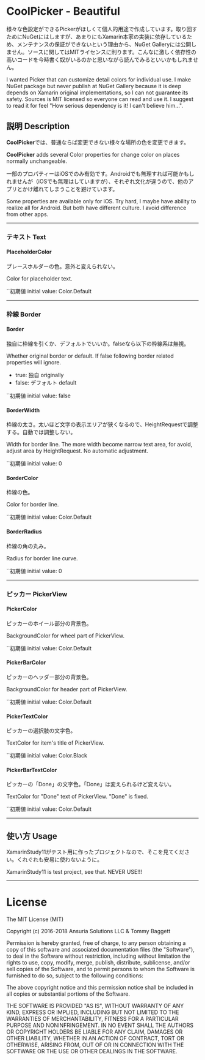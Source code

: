 # CoolPicker - Beautiful

様々な色設定ができるPickerがほしくて個人的用途で作成しています。取り回すためにNuGetにはしますが、あまりにもXamarin本家の実装に依存しているため、メンテナンスの保証ができないという理由から、NuGet Galleryには公開しません。ソースに関してはMITライセンスに則ります。こんなに激しく依存性の高いコードを今時書く奴がいるのかと思いながら読んでみるといいかもしれません。

I wanted Picker that can customize detail colors for individual use. I make NuGet package but never publish at NuGet Gallery because it is deep depends on Xamarin original implementations, so I can not guarantee its safety. Sources is MIT licensed so everyone can read and use it. I suggest to  read it for feel "How serious dependency is it! I can't believe him...".

## 説明 Description
**CoolPicker**では、普通ならば変更できない様々な場所の色を変更できます。

**CoolPicker** adds several Color properties for change color on places normally unchangeable.

一部のプロパティーはiOSでのみ有効です。Androidでも無理すれば可能かもしれませんが（iOSでも無理はしていますが）、それぞれ文化が違うので、他のアプリとかけ離れてしまうことを避けています。

Some properties are available only for iOS. Try hard, I maybe have ability to realize all for Android. But both have different culture. I avoid difference from other apps.

---
### テキスト Text

#### PlaceholderColor

プレースホルダーの色。意外と変えられない。

Color for placeholder text.

``初期値 initial value: Color.Default

---

### 枠線 Border

#### Border

独自に枠線を引くか、デフォルトでいいか。falseなら以下の枠線系は無視。

Whether original border or default. If false following border related properties will ignore.

 * true: 独自 originally
 * false: デフォルト default

``初期値 initial value: false

#### BorderWidth

枠線の太さ。太いほど文字の表示エリアが狭くなるので、HeightRequestで調整する。自動では調整しない。

Width for border line. The more width become narrow text area, for avoid, adjust area by HeightRequest. No automatic adjustment.

``初期値 initial value: 0

#### BorderColor

枠線の色。

Color for border line.

``初期値 initial value: Color.Default

#### BorderRadius

枠線の角の丸み。

Radius for border line curve.

``初期値 initial value: 0

---

### ピッカー PickerView

#### PickerColor

ピッカーのホイール部分の背景色。

BackgroundColor for wheel part of PickerView.

``初期値 initial value: Color.Default

#### PickerBarColor

ピッカーのヘッダー部分の背景色。

BackgroundColor for header part of PickerView.

``初期値 initial value: Color.Default

#### PickerTextColor

ピッカーの選択肢の文字色。

TextColor for item's title of PickerView.

``初期値 initial value: Color.Black

#### PickerBarTextColor

ピッカーの「Done」の文字色。「Done」は変えられるけど変えない。

TextColor for "Done" text of PickerView. "Done" is fixed.

``初期値 initial value: Color.Default

---

## 使い方 Usage

XamarinStudy11がテスト用に作ったプロジェクトなので、そこを見てください。くれぐれも安易に使わないように。

XamarinStudy11 is test project, see that. NEVER USE!!!

---

# License
The MIT License (MIT)

Copyright (c) 2016-2018 Ansuria Solutions LLC & Tommy Baggett

Permission is hereby granted, free of charge, to any person obtaining a copy of this software and associated documentation files (the "Software"), to deal in the Software without restriction, including without limitation the rights to use, copy, modify, merge, publish, distribute, sublicense, and/or sell copies of the Software, and to permit persons to whom the Software is furnished to do so, subject to the following conditions:

The above copyright notice and this permission notice shall be included in all copies or substantial portions of the Software.

THE SOFTWARE IS PROVIDED "AS IS", WITHOUT WARRANTY OF ANY KIND, EXPRESS OR IMPLIED, INCLUDING BUT NOT LIMITED TO THE WARRANTIES OF MERCHANTABILITY, FITNESS FOR A PARTICULAR PURPOSE AND NONINFRINGEMENT. IN NO EVENT SHALL THE AUTHORS OR COPYRIGHT HOLDERS BE LIABLE FOR ANY CLAIM, DAMAGES OR OTHER LIABILITY, WHETHER IN AN ACTION OF CONTRACT, TORT OR OTHERWISE, ARISING FROM, OUT OF OR IN CONNECTION WITH THE SOFTWARE OR THE USE OR OTHER DEALINGS IN THE SOFTWARE.
